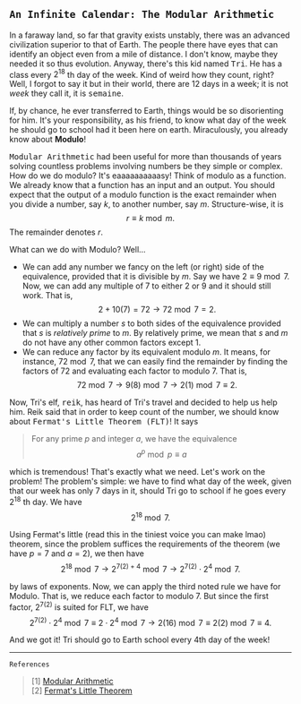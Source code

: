 `An Infinite Calendar: The Modular Arithmetic`
---
In a faraway land, so far that gravity exists unstably, there was an advanced civilization superior to that of Earth. The people there have eyes that can identify an object even from a mile of distance. I don't know, maybe they needed it so thus evolution. Anyway, there's this kid named <kbd>Tri</kbd>. He has a class every $2^{18}$ th day of the week. Kind of weird how they count, right? Well, I forgot to say it but in their world, there are 12 days in a week; it is not <i>week</i> they call it, it is <kbd>semaine</kbd>. 

If, by chance, he ever transferred to Earth, things would be so disorienting for him. It's your responsibility, as his friend, to know what day of the week he should go to school had it been here on earth. Miraculously, you already know about <b>Modulo</b>!

<kbd>Modular Arithmetic</kbd> had been useful for more than thousands of years solving countless problems involving numbers be they simple or complex. How do we do modulo? It's eaaaaaaaaaasy! Think of modulo as a function. We already know that a function has an input and an output. You should expect that the output of a modulo function is the exact remainder when you divide a number, say $k$, to another number, say $m$. Structure-wise, it is $$r \equiv k\bmod m.$$ The remainder denotes $r$. 

What can we do with Modulo? Well...
* We can add any number we fancy on the left (or right) side of the equivalence, provided that it is divisible by $m$. Say we have $2 \equiv 9 \bmod 7$. Now, we can add any multiple of 7 to either $2$ or $9$ and it should still work. That is,
  $$2 + 10(7) = 72 \longrightarrow 72 \bmod 7 = 2.$$
* We can multiply a number $s$ to both sides of the equivalence provided that $s$ is <i>relatively prime</i> to $m$. By relatively prime, we mean that $s$ and $m$ do not have any other common factors except $1$.
* We can reduce any factor by its equivalent modulo $m$. It means, for instance, $72 \bmod 7$, that we can easily find the remainder by finding the factors of $72$ and evaluating each factor to modulo $7$. That is,
  $$72 \bmod 7 \longrightarrow 9(8) \bmod 7 \longrightarrow 2(1) \bmod 7 \equiv 2.$$

Now, Tri's elf, <kbd>reik</kbd>, has heard of Tri's travel and decided to help us help him. Reik said that in order to keep count of the number, we should know about <kbd>Fermat's Little Theorem (FLT)</kbd>! It says

> For any prime $p$ and integer $a$, we have the equivalence $$a^p \bmod p \equiv a$$

which is tremendous! That's exactly what we need. Let's work on the problem! The problem's simple: we have to find what day of the week, given that our week has only $7$ days in it, should Tri go to school if he goes every $2^{18}$ th day. We have
$$2^{18} \bmod 7.$$

Using Fermat's little (read this in the tiniest voice you can make lmao) theorem, since the problem suffices the requirements of the theorem (we have $p = 7$ and $a = 2$), we then have
$$2^{18} \bmod 7\longrightarrow 2^{7(2)+4}\bmod 7 \longrightarrow 2^{7(2)}\cdot 2^4\bmod 7.$$

by laws of exponents. Now, we can apply the third noted rule we have for Modulo. That is, we reduce each factor to modulo $7$. But since the first factor, $2^{7(2)}$ is suited for FLT, we have
$$2^{7(2)}\cdot 2^4\bmod 7\equiv 2\cdot 2^4\bmod 7 \longrightarrow 2(16)\bmod 7 \equiv 2(2) \bmod 7 \equiv 4.$$

And we got it! Tri should go to Earth school every 4th day of the week!

--- 
`References`
> [1] [Modular Arithmetic](https://crypto.stanford.edu/pbc/notes/numbertheory/arith.html) <br>
> [2] [Fermat's Little Theorem](https://brilliant.org/wiki/fermats-little-theorem/)

